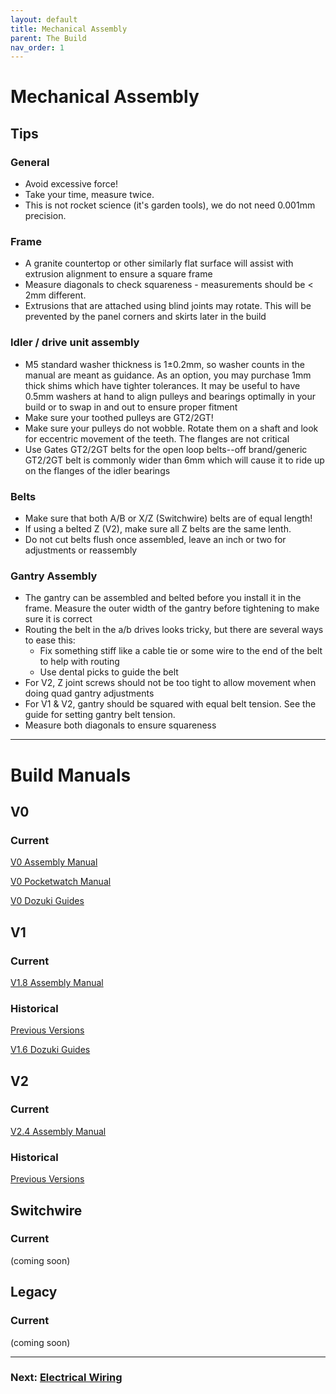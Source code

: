 ```yaml
---
layout: default
title: Mechanical Assembly
parent: The Build
nav_order: 1
---
```


# Mechanical Assembly

## Tips

### General

* Avoid excessive force!
* Take your time, measure twice.
* This is not rocket science (it's garden tools), we do not need 0.001mm precision.

### Frame

* A granite countertop or other similarly flat surface will assist with extrusion alignment to ensure a square frame
* Measure diagonals to check squareness - measurements should be < 2mm different.
* Extrusions that are attached using blind joints may rotate. This will be prevented by the panel corners and skirts later in the build

### Idler / drive unit assembly

* M5 standard washer thickness is 1±0.2mm, so washer counts in the manual are meant as guidance. As an option, you may purchase 1mm thick shims which have tighter tolerances. It may be useful to have 0.5mm washers at hand to align pulleys and bearings optimally in your build or to swap in and out to ensure proper fitment
* Make sure your toothed pulleys are GT2/2GT!
* Make sure your pulleys do not wobble. Rotate them on a shaft and look for eccentric movement of the teeth. The flanges are not critical
* Use Gates GT2/2GT belts for the open loop belts--off brand/generic GT2/2GT belt is commonly wider than 6mm which will cause it to ride up on the flanges of the idler bearings

### Belts

* Make sure that both A/B or X/Z (Switchwire) belts are of equal length!
* If using a belted Z (V2), make sure all Z belts are the same lenth.
* Do not cut belts flush once assembled, leave an inch or two for adjustments or reassembly

### Gantry Assembly

* The gantry can be assembled and belted before you install it in the frame. Measure the outer width of the gantry before tightening to make sure it is correct
* Routing the belt in the a/b drives looks tricky, but there are several ways to ease this:
	* Fix something stiff like a cable tie or some wire to the end of the belt to help with routing
	* Use dental picks to guide the belt
* For V2, Z joint screws should not be too tight to allow movement when doing quad gantry adjustments
* For V1 & V2, gantry should be squared with equal belt tension. See the guide for setting gantry belt tension.
* Measure both diagonals to ensure squareness

---

# Build Manuals

## V0

### Current

[V0 Assembly Manual](./manuals/V0_Assembly_Manual.pdf)

[V0 Pocketwatch Manual](./manuals/VORON_Pocketwatch_Assembly_Manual.pdf)

[V0 Dozuki Guides](https://voron.dozuki.com/c/Voron_0)

## V1

### Current

[V1.8 Assembly Manual](./manuals/Assembly_Manual_1.8.pdf)

### Historical

[Previous Versions](./manuals/historical)

[V1.6 Dozuki Guides](https://voron.dozuki.com/c/Voron_1.6)

## V2

### Current

[V2.4 Assembly Manual](./manuals/V2.4_Assembly_Manual.pdf)

### Historical

[Previous Versions](./manuals/historical)

## Switchwire

### Current

(coming soon)

## Legacy

### Current

(coming soon)

---

### Next: [Electrical Wiring](../electrical/index.md)

 
